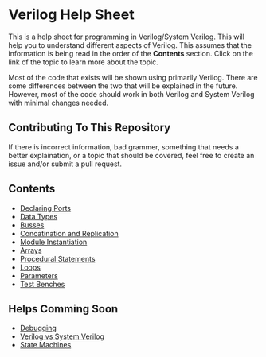 # Verilog Help Sheet
This is a help sheet for programming in Verilog/System Verilog. This will help you to understand different aspects of Verilog. This assumes that the information is being read in the order of the **Contents** section. Click on the link of the topic to learn more about the topic.

Most of the code that exists will be shown using primarily Verilog. There are some differences between the two that will be explained in the future. However, most of the code should work in both Verilog and System Verilog with minimal changes needed.

## Contributing To This Repository
If there is incorrect information, bad grammer, something that needs a better explaination, or a topic that should be covered, feel free to create an issue and/or submit a pull request. 

## Contents
- [Declaring Ports](https://github.com/Amulek1416/verilog-help-sheet/blob/main/declaring_ports.md)
- [Data Types](https://github.com/Amulek1416/verilog-help-sheet/blob/main/data_types.md)
- [Busses](https://github.com/Amulek1416/verilog-help-sheet/blob/main/busses.md)
- [Concatination and Replication](https://github.com/Amulek1416/verilog-help-sheet/blob/main/concatination_and_replication.md)
- [Module Instantiation](https://github.com/Amulek1416/verilog-help-sheet/blob/main/module_instantiation.md)
- [Arrays](https://github.com/Amulek1416/verilog-help-sheet/blob/main/array_of_busses.md)
- [Procedural Statements](https://github.com/Amulek1416/verilog-help-sheet/blob/main/procedural_blocks_verilog.md)
- [Loops](https://github.com/Amulek1416/verilog-help-sheet/blob/main/loops.md)
- [Parameters](https://github.com/Amulek1416/verilog-help-sheet/blob/main/parameters.md)
- [Test Benches](https://github.com/Amulek1416/verilog-help-sheet/blob/main/testbenches.md)

## Helps Comming Soon
- [Debugging](https://github.com/Amulek1416/verilog-help-sheet/blob/main/debugging.md)
- [Verilog vs System Verilog](https://github.com/Amulek1416/verilog-help-sheet/blob/main/verilog_vs_system_verilog.md)
- [State Machines](https://github.com/Amulek1416/verilog-help-sheet/blob/main/state_machines.md)
